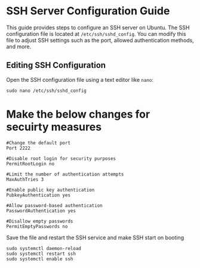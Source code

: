 # SSH Server Configuration Guide

This guide provides steps to configure an SSH server on Ubuntu. The SSH configuration file is located at `/etc/ssh/sshd_config`. You can modify this file to adjust SSH settings such as the port, allowed authentication methods, and more.

## Editing SSH Configuration

Open the SSH configuration file using a text editor like `nano`:

    sudo nano /etc/ssh/sshd_config

# Make the below changes for secuirty measures

```
#Change the default port
Port 2222

#Disable root login for security purposes
PermitRootLogin no

#Limit the number of authentication attempts
MaxAuthTries 3

#Enable public key authentication
PubkeyAuthentication yes

#Allow password-based authentication
PasswordAuthentication yes

#Disallow empty passwords
PermitEmptyPasswords no

```
Save the file and restart the SSH service and make SSH start on booting

```
sudo systemctl daemon-reload
sudo systemctl restart ssh
sudo systemctl enable ssh
```
